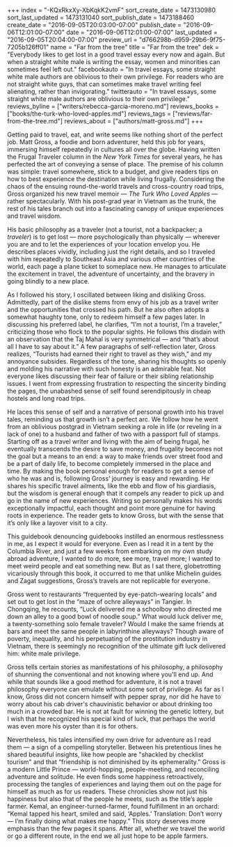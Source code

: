 +++
index = "-KQxRkxXy-XbKqkK2vmF"
sort_create_date = 1473130980
sort_last_updated = 1473131040
sort_publish_date = 1473188460
create_date = "2016-09-05T20:03:00-07:00"
publish_date = "2016-09-06T12:01:00-07:00"
date = "2016-09-06T12:01:00-07:00"
last_updated = "2016-09-05T20:04:00-07:00"
preview_url = "d766298b-d959-29b6-9f75-7205b126ff01"
name = "Far from the tree"
title = "Far from the tree"
dek = "Everybody likes to get lost in a good travel essay every now and again. But when a straight white male is writing the essay, women and minorities can sometimes feel left out."
facebookauto = "In travel essays, some straight white male authors are oblivious to their own privilege. For readers who are not straight white guys, that can sometimes make travel writing feel alienating, rather than invigorating."
twitterauto = "In travel essays, some straight white male authors are oblivious to their own privilege."
reviews_byline = ["writers/rebecca-garcia-moreno.md"]
reviews_books = ["books/the-turk-who-loved-apples.md"]
reviews_tags = ["reviews/far-from-the-tree.md"]
reviews_about = ["authors/matt-gross.md"]
+++

Getting paid to travel, eat, and write seems like nothing short of the perfect job. Matt Gross, a foodie and born adventurer, held this job for years, immersing himself repeatedly in cultures all over the globe. Having written the Frugal Traveler column in the *New York Times*  for several years, he has perfected the art of conveying a sense of place. The premise of his column was simple: travel somewhere, stick to a budget, and give readers tips on how to best experience the destination while living frugally. Considering the chaos of the ensuing round-the-world travels and cross-country road trips, Gross organized his new travel memoir — *The Turk Who Loved Apples* — rather spectacularly. With his post-grad year in Vietnam as the trunk, the rest of his tales branch out into a fascinating canopy of unique experiences and travel wisdom.

His basic philosophy as a traveler (not a tourist, not a backpacker; a *traveler*) is to get lost — more psychologically than physically — wherever you are and to let the experiences of your location envelop you. He describes places vividly, including just the right details, and so I traveled with him repeatedly to Southeast Asia and various other countries of the world, each page a plane ticket to someplace new. He manages to articulate the excitement in travel, the adventure of uncertainty, and the bravery in going blindly to a new place. 

As I followed his story, I oscillated between liking and disliking Gross. Admittedly, part of the dislike stems from envy of his job as a travel writer and the opportunities that crossed his path. But he also often adopts a somewhat haughty tone, only to redeem himself a few pages later. In discussing his preferred label, he clarifies, “I’m not a tourist, I’m a traveler,” criticizing those who flock to the popular sights. He follows this disdain with an observation that the Taj Mahal is very symmetrical — and “that’s about all I have to say about it.” A few paragraphs of self-reflection later, Gross realizes, “Tourists had earned their right to travel as they wish,” and my annoyance subsides. Regardless of the tone, sharing his thoughts so openly and molding his narrative with such honesty is an admirable feat. Not everyone likes discussing their fear of failure or their sibling relationship issues. I went from expressing frustration to respecting the sincerity binding the pages, the unabashed sense of self found serendipitously in cheap hostels and long road trips. 

He laces this sense of self and a narrative of personal growth into his travel tales, reminding us that growth isn’t a perfect arc. We follow how he went from an oblivious postgrad in Vietnam seeking a role in life (or reveling in a lack of one) to a husband and father of two with a passport full of stamps. Starting off as a travel writer and living with the aim of being frugal, he eventually transcends the desire to save money, and frugality becomes not the goal but a means to an end: a way to make friends over street food and be a part of daily life, to become completely immersed in the place and time. By making the book personal enough for readers to get a sense of who he was and is, following Gross’ journey is easy and rewarding. He shares his specific travel ailments, like the ebb and flow of his giardiasis, but the wisdom is general enough that it compels any reader to pick up and go in the name of new experiences. Writing so personally makes his words exceptionally impactful, each thought and point more genuine for having roots in experience. The reader gets to know Gross, but with the sense that it’s only like a layover visit to a city. 

This guidebook denouncing guidebooks instilled an enormous restlessness in me, as I expect it would for everyone. Even as I read it in a tent by the Columbia River, and just a few weeks from embarking on my own study abroad adventure, I wanted to do more, see more, travel more; I wanted to meet weird people and eat something new. But as I sat there, globetrotting vicariously through this book, it occurred to me that unlike Michelin guides and Zagat suggestions, Gross’s travels are not replicable for everyone. 

Gross went to restaurants “frequented by eye-patch-wearing locals” and set out to get lost in the “maze of ochre alleyways” in Tangier. In Chongqing, he recounts, “Luck delivered me a schoolboy who directed me down an alley to a good bowl of noodle soup.” What would luck deliver me, a twenty-something solo female traveler? Would I make the same friends at bars and meet the same people in labyrinthine alleyways? Though aware of poverty, inequality, and his perpetuating of the prostitution industry in Vietnam, there is seemingly no recognition of the ultimate gift luck delivered him: white male privilege. 

Gross tells certain stories as manifestations of his philosophy, a philosophy of shunning the conventional and not knowing where you'll end up. And while that sounds like a good method for adventure, it is not a travel philosophy everyone can emulate without some sort of privilege. As far as I know, Gross did not concern himself with pepper spray, nor did he have to worry about his cab driver's chauvinistic behavior or about drinking too much in a crowded bar. He is not at fault for winning the genetic lottery, but I wish that he recognized his special kind of luck, that perhaps the world was even more his oyster than it is for others.

Nevertheless, his tales intensified my own drive for adventure as I read them — a sign of a compelling storyteller. Between his pretentious lines he shared beautiful insights, like how people are "shackled by checklist tourism" and that “friendship is not diminished by its ephemerality.” Gross is a modern Little Prince — world-hopping, people-meeting, and reconciling adventure and solitude. He even finds some happiness retroactively, processing the tangles of experiences and laying them out on the page for himself as much as for us readers. These chronicles show not just his happiness but also that of the people he meets, such as the title’s apple farmer. Kemal, an engineer-turned-farmer, found fulfillment in an orchard: “Kemal tapped his heart, smiled and said, ‘Apples.’  Translation: Don’t worry — I’m finally doing what makes me happy.” This story deserves more emphasis than the few pages it spans. After all, whether we travel the world or go a different route, in the end we all just hope to be apple farmers. 
